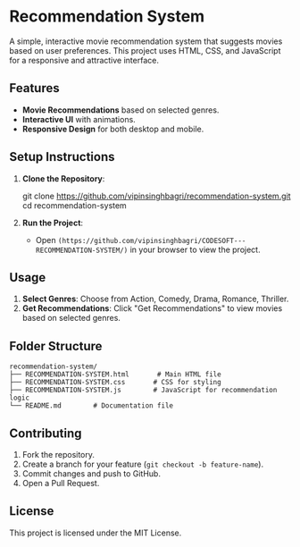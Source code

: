 # Recommendation System

A simple, interactive movie recommendation system that suggests movies based on user preferences. This project uses HTML, CSS, and JavaScript for a responsive and attractive interface.

## Features

- **Movie Recommendations** based on selected genres.
- **Interactive UI** with animations.
- **Responsive Design** for both desktop and mobile.

## Setup Instructions

1. **Clone the Repository**:

   git clone https://github.com/vipinsinghbagri/recommendation-system.git
   cd recommendation-system
  
   
2. **Run the Project**:
   - Open `(https://github.com/vipinsinghbagri/CODESOFT---RECOMMENDATION-SYSTEM/)` in your browser to view the project.

## Usage

1. **Select Genres**: Choose from Action, Comedy, Drama, Romance, Thriller.
2. **Get Recommendations**: Click "Get Recommendations" to view movies based on selected genres.

## Folder Structure

```
recommendation-system/
├── RECOMMENDATION-SYSTEM.html       # Main HTML file
├── RECOMMENDATION-SYSTEM.css       # CSS for styling
├── RECOMMENDATION-SYSTEM.js        # JavaScript for recommendation logic
└── README.md        # Documentation file
```

## Contributing

1. Fork the repository.
2. Create a branch for your feature (`git checkout -b feature-name`).
3. Commit changes and push to GitHub.
4. Open a Pull Request.

## License

This project is licensed under the MIT License.
